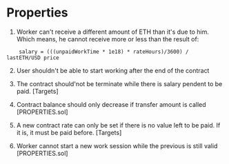 # Properties

1. Worker can't receive a different amount of ETH than it's due to him. Which means, he cannot receive more or less than the result of:

```
    salary = (((unpaidWorkTime * 1e18) * rateHours)/3600) / lastETH/USD price
```

2. User shouldn't be able to start working after the end of the contract

3. The contract should'not be terminate while there is salary pendent to be paid. [Targets]

4. Contract balance should only decrease if transfer amount is called [PROPERTIES.sol]

5. A new contract rate can only be set if there is no value left to be paid. If it is, it must be paid before. [Targets]

6. Worker cannot start a new work session while the previous is still valid [PROPERTIES.sol]